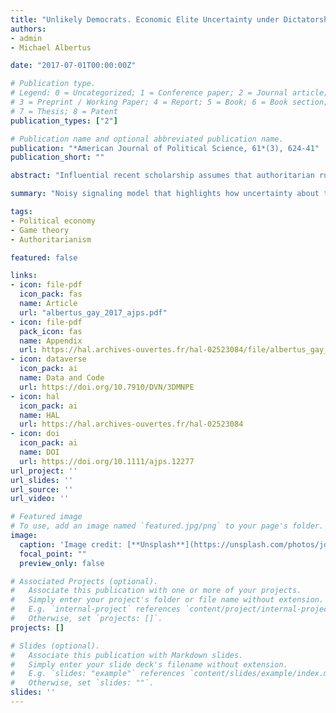 ```yaml
---
title: "Unlikely Democrats. Economic Elite Uncertainty under Dictatorship and Support for Democratization"
authors:
- admin
- Michael Albertus

date: "2017-07-01T00:00:00Z"

# Publication type.
# Legend: 0 = Uncategorized; 1 = Conference paper; 2 = Journal article;
# 3 = Preprint / Working Paper; 4 = Report; 5 = Book; 6 = Book section;
# 7 = Thesis; 8 = Patent
publication_types: ["2"]

# Publication name and optional abbreviated publication name.
publication: "*American Journal of Political Science, 61*(3), 624-41"
publication_short: ""

abstract: "Influential recent scholarship assumes that authoritarian rulers act as perfect agents of economic elites, foreclosing the possibility that economic elites may at times prefer democracy absent a popular threat from below. Motivated by a puzzling set of democratic transitions, we relax this assumption and examine how elite uncertainty about dictatorship--a novel and generalizable causal mechanism impacting democratization--can induce elite support for democracy. We construct a noisy signaling model in which a potential autocrat attempts to convince economic elites that he will be a faithful partner should elites install him in power. The model generates clear predictions about how two major types of elite uncertainty—uncertainty in a potential autocratic successor's policies produced by variance in the pool of would‐be dictator types, and uncertainty in the truthfulness of policy promises made by potential autocratic successors—impact the likelihood of elite‐driven democratization. We demonstrate the model's plausibility in a series of cases of democratic transition."

summary: "Noisy signaling model that highlights how uncertainty about the type of potential autocratic successors might induce economic elites to support a democratic transition."

tags:
- Political economy
- Game theory
- Authoritarianism

featured: false

links:
- icon: file-pdf
  icon_pack: fas
  name: Article
  url: "albertus_gay_2017_ajps.pdf"
- icon: file-pdf
  pack_icon: fas
  name: Appendix
  url: https://hal.archives-ouvertes.fr/hal-02523084/file/albertus_gay_2017_ajps_appendix.pdf
- icon: dataverse
  icon_pack: ai
  name: Data and Code  
  url: https://doi.org/10.7910/DVN/3DMNPE
- icon: hal
  icon_pack: ai
  name: HAL  
  url: https://hal.archives-ouvertes.fr/hal-02523084
- icon: doi
  icon_pack: ai
  name: DOI
  url: https://doi.org/10.1111/ajps.12277
url_project: ''
url_slides: ''
url_source: ''
url_video: ''

# Featured image
# To use, add an image named `featured.jpg/png` to your page's folder. 
image:
  caption: 'Image credit: [**Unsplash**](https://unsplash.com/photos/jdD8gXaTZsc)'
  focal_point: ""
  preview_only: false

# Associated Projects (optional).
#   Associate this publication with one or more of your projects.
#   Simply enter your project's folder or file name without extension.
#   E.g. `internal-project` references `content/project/internal-project/index.md`.
#   Otherwise, set `projects: []`.
projects: []

# Slides (optional).
#   Associate this publication with Markdown slides.
#   Simply enter your slide deck's filename without extension.
#   E.g. `slides: "example"` references `content/slides/example/index.md`.
#   Otherwise, set `slides: ""`.
slides: ''
---
```

